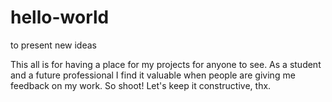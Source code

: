# hello-world
to present new ideas 

This all is for having a place for my projects for anyone to see.
As a student and a future professional I find it valuable 
when people are giving me feedback on my work. So shoot! Let's keep
it constructive, thx.
